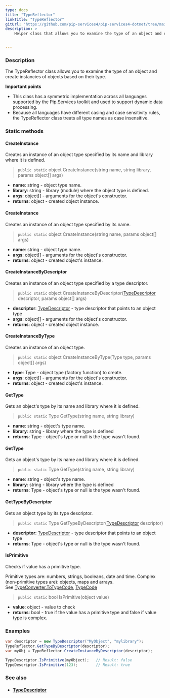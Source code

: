 ```yaml
---
type: docs
title: "TypeReflector"
linkTitle: "TypeReflector"
gitUrl: "https://github.com/pip-services4/pip-services4-dotnet/tree/main/pip-services4-commons-dotnet/src/Reflect"
description: >
    Helper class that allows you to examine the type of an object and create instancies of objects based on their type.


---
```


### Description

The TypeReflector class allows you to examine the type of an object and create instancies of objects based on their type.

**Important points**

- This class has a symmetric implementation across all languages supported by the Pip.Services toolkit and used to support dynamic data processing.
- Because all languages have different casing and case sensitivity rules, the TypeReflector class treats all type names as case insensitive.



### Static methods

#### CreateInstance
Creates an instance of an object type specified by its name and library where it is defined.

> `public static` object CreateInstance(string name, string library, params object[] args)

- **name**: string - object type name.
- **library**: string - library (module) where the object type is defined.
- **args**: object[] - arguments for the object's constructor.
- **returns**: object - created object instance.

#### CreateInstance
Creates an instance of an object type specified by its name.

> `public static` object CreateInstance(string name, params object[] args)

- **name**: string - object type name.
- **args**: object[] - arguments for the object's constructor.
- **returns**: object - created object's instance.

#### CreateInstanceByDescriptor
Creates an instance of an object type specified by a type descriptor.

> `public static` object CreateInstanceByDescriptor([TypeDescriptor](../type_descriptor) descriptor, params object[] args)

- **descriptor**: [TypeDescriptor](../type_descriptor) - type descriptor that points to an object type
- **args**: object[] - arguments for the object's constructor.
- **returns**: object - created object instance.

#### CreateInstanceByType
Creates an instance of an object type.

> `public static` object CreateInstanceByType(Type type, params object[] args)

- **type**: Type - object type (factory function) to create.
- **args**: object[] - arguments for the object's constructor.
- **returns**: object - created object's instance.


#### GetType
Gets an object's type by its name and library where it is defined.

> `public static` Type GetType(string name, string library) 

- **name**: string - object's type name.
- **library**: string - library where the type is defined
- **returns**: Type - object's type or null is the type wasn't found.

#### GetType
Gets an object's type by its name and library where it is defined.

> `public static` Type GetType(string name, string library) 

- **name**: string - object's type name.
- **library**: string - library where the type is defined
- **returns**: Type - object's type or null is the type wasn't found.

#### GetTypeByDescriptor
Gets an object type by  its type descriptor.

> `public static` Type GetTypeByDescriptor([TypeDescriptor](../type_descriptor) descriptor) 

- **descriptor**: [TypeDescriptor](../type_descriptor) - type descriptor that points to an object type
- **returns**: Type - object's type or null is the type wasn't found.

#### IsPrimitive

Checks if value has a primitive type.

Primitive types are: numbers, strings, booleans, date and time.
Complex (non-primitive types are): objects, maps and arrays.  
See [TypeConverter.ToTypeCode](../../convert/type_converter/#totypecode), [TypeCode](../../convert/type_code)

> `public static` bool IsPrimitive(object value) 

- **value**: object - value to check
- **returns**: bool - true if the value has a primitive type and false if value type is complex.

### Examples

```cs
var descriptor = new TypeDescriptor("MyObject", "mylibrary");
TypeReflector.GetTypeByDescriptor(descriptor);
var myObj = TypeReflector.CreateInstanceByDescriptor(descriptor);

TypeDescriptor.IsPrimitive(myObject);   // Result: false
TypeDescriptor.IsPrimitive(123);        // Result: true

```

### See also
- #### [TypeDescriptor](../type_descriptor)

